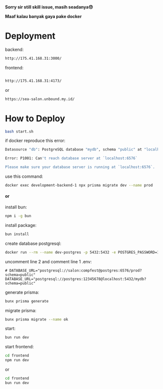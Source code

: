 **Sorry sir still skill issue, masih seadanya😞**

**Maaf kalau banyak gaya pake docker**

# Deployment

backend:

```bash
http://175.41.168.31:3000/
```

frontend:

```bash

http://175.41.168.31:4173/
```

or

```bash
https://sea-salon.unbound.my.id/
```



# How to Deploy

```bash
bash start.sh
```

if docker reproduce this error:

```bash
Datasource "db": PostgreSQL database "mydb", schema "public" at "localhost:6576"

Error: P1001: Can't reach database server at `localhost:6576`

Please make sure your database server is running at `localhost:6576`.
```

use this command:

```bash
docker exec development-backend-1 npx prisma migrate dev --name prod
```

#### or

install bun:

```bash
npm i -g bun
```

install package:

```bash
bun install
```

create database postgresql:

```bash
docker run --rm --name dev-postgres -p 5432:5432 -e POSTGRES_PASSWORD=12345678 -d postgres
```

uncomment line 2 and comment line 1 .env:

```dotfile
# DATABASE_URL="postgresql://salon:compfest@postgres:6576/prod?schema=public"
DATABASE_URL="postgresql://postgres:12345678@localhost:5432/mydb?schema=public"
```

generate prisma:

```bash
bunx prisma generate
```

migrate prisma:

```bash
bunx prisma migrate --name ok
```

start:

```bash
bun run dev
```

start frontend:

```bash
cd frontend
npm run dev
```

or

```bash
cd frontend
bun run dev
```

